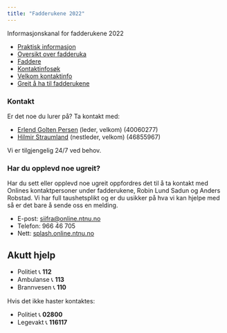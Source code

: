 ```yaml
---
title: "Fadderukene 2022"
---
```


Informasjonskanal for fadderukene 2022


* [Praktisk informasjon](https://online.ntnu.no/wiki/online/fadderukene/2022-/PraktiskInfo)
* [Oversikt over fadderuka](https://splash.online.ntnu.no/)  
* [Faddere](https://online.ntnu.no/wiki/online/fadderukene/2022-/Faddere)  
* [Kontaktinfosøk](https://online.ntnu.no/profile/search)  
* [Velkom kontaktinfo](https://online.ntnu.no/wiki/online/fadderukene/2022-/velkom) 
* [Greit å ha til fadderukene](https://online.ntnu.no/wiki/online/fadderukene/2022-/TaMedListe)


### Kontakt
Er det noe du lurer på? Ta kontakt med:

- [Erlend Golten Persen](https://online.ntnu.no/profile/public/2194) (leder, velkom) (40060277)  
- [Hilmir Straumland](https://online.ntnu.no/profile/public/2215) (nestleder, velkom) (46855967)

Vi er tilgjengelig 24/7 ved behov.  


### Har du opplevd noe ugreit?
Har du sett eller opplevd noe ugreit oppfordres det til å ta kontakt med Onlines kontaktpersoner under fadderukene, Robin Lund Sadun og Anders Robstad. Vi har full taushetsplikt og er du usikker på hva vi kan hjelpe med så er det bare å sende oss en melding.

- E-post: siifra@online.ntnu.no  
- Telefon: 966 46 705  
- Nett: [splash.online.ntnu.no](https://splash.online.ntnu.no/#warning)  


Akutt hjelp
------------------------------------

- Politiet 📞 **112**  
- Ambulanse 📞 **113**  
- Brannvesen 📞 **110**

Hvis det ikke haster kontaktes:

- Politiet 📞 **02800**  
- Legevakt 📞 **116117**